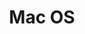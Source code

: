 ---
title: Mac OS
description: A carefully curated list of thing you might need or interesting stuff for linux OS (also I hate browser bookmars).
---